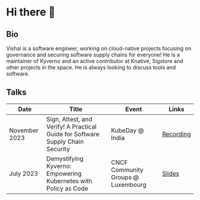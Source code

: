 # Hi there 👋

## Bio

Vishal is a software engineer, working on cloud-native projects focusing on governance and
securing software supply chains for everyone! He is a maintainer of Kyverno and an active contributor at Knative, 
Sigstore and other projects in the space. He is always looking to discuss tools and software.


## Talks

| Date           | Title                                                                      | Event                                                                                           | Links                                                                                       |
| -------------- | -------------------------------------------------------------------------- | ----------------------------------------------------------------------------------------------- | ------------------------------------------------------------------------------------------- |
| November 2023 | Sign, Attest, and Verify! A Practical Guide for Software Supply Chain Security| KubeDay @ India | [Recording](https://www.youtube.com/watch?v=vw_MsSZUZd0) |
| July 2023 | Demystifying Kyverno: Empowering Kubernetes with Policy as Code | CNCF Community Groups @ Luxembourg | [Slides](https://docs.google.com/presentation/d/1-NWJumEXpE2_PRq-NsoxPYDjlzobR7uM/edit#slide=id.p9) |
